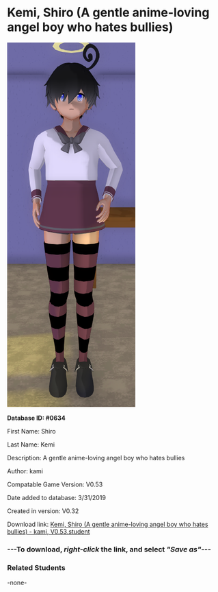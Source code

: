 # Kemi, Shiro (A gentle anime-loving angel boy who hates bullies)

<img src="../../Files/Images/Kemi, Shiro (A gentle anime-loving angel boy who hates bullies).png" title="Kemi, Shiro (A gentle anime-loving angel boy who hates bullies) - kami, V0.53">

**Database ID: #0634**

First Name: Shiro

Last Name: Kemi

Description: A gentle anime-loving angel boy who hates bullies

Author: kami

Compatable Game Version: V0.53

Date added to database: 3/31/2019

Created in version: V0.32

Download link: <a href="https://raw.githubusercontent.com/Arbiter1223/Daigaku-Gurashi-Custom-Students/master/Files/Student%20Files/Kemi%2C%20Shiro%20(A%20gentle%20anime-loving%20angel%20boy%20who%20hates%20bullies)%20-%20kami%2C%20V0.53.student">Kemi, Shiro (A gentle anime-loving angel boy who hates bullies) - kami, V0.53.student</a>

### ---**To download, _right-click_ the link, and select _"Save as"_**---

### Related Students

-none-
